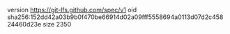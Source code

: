 version https://git-lfs.github.com/spec/v1
oid sha256:152dd42a03b9b0f470be66914d02a09fff5558694a0113d07d2c45824460d23e
size 2350
